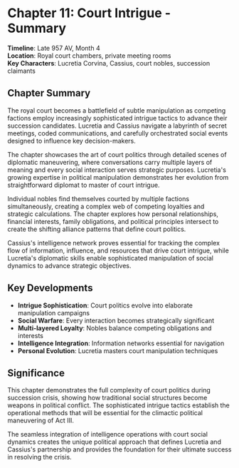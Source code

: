 # Chapter 11: Court Intrigue - Summary

**Timeline**: Late 957 AV, Month 4  
**Location**: Royal court chambers, private meeting rooms  
**Key Characters**: Lucretia Corvina, Cassius, court nobles, succession claimants

## Chapter Summary

The royal court becomes a battlefield of subtle manipulation as competing factions employ increasingly sophisticated intrigue tactics to advance their succession candidates. Lucretia and Cassius navigate a labyrinth of secret meetings, coded communications, and carefully orchestrated social events designed to influence key decision-makers.

The chapter showcases the art of court politics through detailed scenes of diplomatic maneuvering, where conversations carry multiple layers of meaning and every social interaction serves strategic purposes. Lucretia's growing expertise in political manipulation demonstrates her evolution from straightforward diplomat to master of court intrigue.

Individual nobles find themselves courted by multiple factions simultaneously, creating a complex web of competing loyalties and strategic calculations. The chapter explores how personal relationships, financial interests, family obligations, and political principles intersect to create the shifting alliance patterns that define court politics.

Cassius's intelligence network proves essential for tracking the complex flow of information, influence, and resources that drive court intrigue, while Lucretia's diplomatic skills enable sophisticated manipulation of social dynamics to advance strategic objectives.

## Key Developments

- **Intrigue Sophistication**: Court politics evolve into elaborate manipulation campaigns
- **Social Warfare**: Every interaction becomes strategically significant
- **Multi-layered Loyalty**: Nobles balance competing obligations and interests
- **Intelligence Integration**: Information networks essential for navigation
- **Personal Evolution**: Lucretia masters court manipulation techniques

## Significance

This chapter demonstrates the full complexity of court politics during succession crisis, showing how traditional social structures become weapons in political conflict. The sophisticated intrigue tactics establish the operational methods that will be essential for the climactic political maneuvering of Act III.

The seamless integration of intelligence operations with court social dynamics creates the unique political approach that defines Lucretia and Cassius's partnership and provides the foundation for their ultimate success in resolving the crisis.
